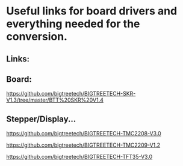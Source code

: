 # Useful links for board drivers and everything needed for the conversion.

## Links:



## Board:
https://github.com/bigtreetech/BIGTREETECH-SKR-V1.3/tree/master/BTT%20SKR%20V1.4


## Stepper/Display...

https://github.com/bigtreetech/BIGTREETECH-TMC2208-V3.0

https://github.com/bigtreetech/BIGTREETECH-TMC2209-V1.2

https://github.com/bigtreetech/BIGTREETECH-TFT35-V3.0
